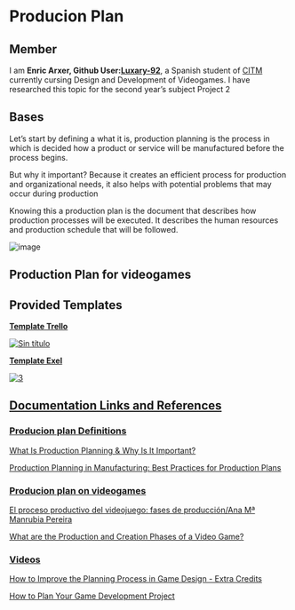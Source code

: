 

# Producion Plan

## Member
I am **Enric Arxer, Github User:<a  href="https://github.com/Luxary-92">Luxary-92</a>**, a Spanish student of <a  href="https://www.citm.upc.edu/">CITM</a> currently cursing  Design and Development of Videogames. I have researched this topic for the second year’s subject Project 2 

## Bases
Let’s start by defining a what it is, production planning is the process in which is decided how a product or service will be manufactured before the process begins.

But why it important? Because it creates an efficient process for production and organizational needs, it also helps with potential problems that may occur during production

Knowing this a production plan is the document that describes how production processes will be executed. It describes the human resources and production schedule that will be followed.

![image](https://user-images.githubusercontent.com/79161171/220510935-c6019cdb-4a39-44c6-b0f4-ac6f7eea2f7a.png)

## Production Plan for videogames



## Provided Templates

<a  href="https://trello.com/b/63f477560257c7b02d34e165">**Template Trello**

![Sin título](https://user-images.githubusercontent.com/79161171/220513492-452694f4-14b7-4cca-ad12-998d178573ab.png)
   
<a  href="https://trello.com/b/63f477560257c7b02d34e165">**Template Exel**
   
![3](https://user-images.githubusercontent.com/79161171/220517015-26a9b4c6-4641-44f0-a70c-565a46077b77.png)


## Documentation Links and References

### Producion plan Definitions  
<a  href="https://www.netsuite.com/portal/resource/articles/inventory-management/production-planning.shtml#:~:text=Production%20planning%20describes%20in%20detail,in%20production%20and%20their%20dependencies.">What Is Production Planning & Why Is It Important?
   
<a  href="https://www.projectmanager.com/blog/production-planning">Production Planning in Manufacturing: Best Practices for Production Plans  
  
### Producion plan on videogames
  
<a  href="https://revistas.ucm.es/index.php/HICS/article/view/45178">El proceso productivo del videojuego: fases de producción/Ana Mª Manrubia Pereira
  
<a  href="https://starloopstudios.com/what-are-the-production-and-creation-phases-of-a-video-game/">What are the Production and Creation Phases of a Video Game?

### Videos

<a  href="https://www.youtube.com/watch?v=ukADFPuscG8">How to Improve the Planning Process in Game Design - Extra Credits
   
<a  href="https://www.youtube.com/watch?v=a7vZFiFLw-w">How to Plan Your Game Development Project

  
